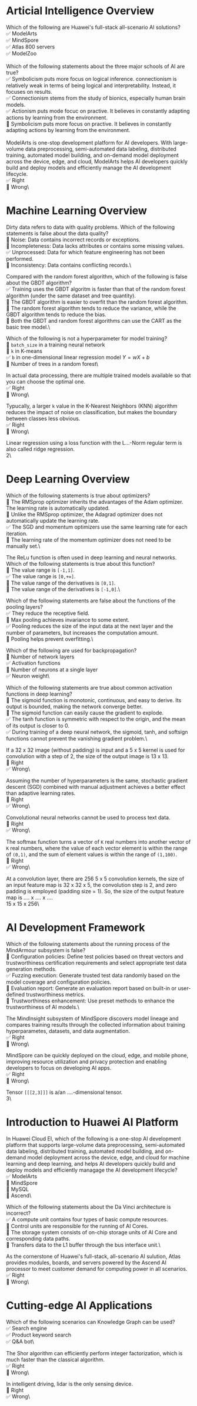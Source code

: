 # Articial Intelligence Overview

Which of the following are Huawei's full-stack all-scenario AI solutions?\
✅ ModelArts\
✅ MindSpore\
✅ Atlas 800 servers\
✅ ModelZoo\
\
Which of the following statements about the three major schools of AI are true?\
✅ Symbolicism puts more focus on logical inference. connectionism is relatively weak in terms of being logical and interpretability. Instead, it focuses on results.\
✅ Connectionism stems from the study of bionics, especially human brain models.\
✅ Actionism puts mode focuc on practive. It believes in constantly adapting actions by learning from the environment.\
🔲 Symbolicism puts more focus on practive. It believes in constantly adapting actions by learning from the environment.\
\
ModelArts is one-stop development platform for AI developers. With large-volume data preprocessing, semi-automated data labeling, distributed training, automated model building, and on-demand model deployment across the device, edge, and cloud, ModelArts helps AI developers quickly build and deploy models and efficiently manage the AI development lifecycle.\
✅ Right\
🔲 Wrong\


# Machine Learning Overview

Dirty data refers to data with quality problems. Which of the following statements is false about the data quality?\
🔲 Noise: Data contains incorrect records or exceptions.\
🔲 Incompleteness: Data lacks attributes or contains some missing values.\
✅ Unprocessed: Data for which feature engineering has not been performed.\
🔲 Inconsistency: Data contains conflicting records.\

Compared with the random forest algorithm, which of the following is false about the GBDT algorithm?\
✅ Training uses the GBDT algoritm is faster than that of the random forest algorithm (under the same dataset and tree quantity).\
🔲 The GBDT algorithm is easier to overfit than the random forest algorithm.\
🔲 The random forest algorithm tends to reduce the variance, while the GBDT algorithm tends to reduce the bias.\
🔲 Both the GBDT and random forest algorithms can use the CART as the basic tree model.\

Which of the following is not a hyperparameter for model training?\
🔲 `batch_size` in a training neural network\
🔲 `k` in K-means\
✅ `b` in one-dimensional linear regression model $Y=wX+b$\
🔲 Number of trees in a random forest\

In actual data processing, there are multiple trained models available so that you can choose the optimal one.\
✅ Right\
🔲 Wrong\

Typucally, a larger `k` value in the K-Nearest Neighbors (KNN) algorithm reduces the impact of noise on classification, but makes the boundary between classes less obvious.\
✅ Right\
🔲 Wrong\

Linear regression using a loss function with the L...-Norm regular term is also called ridge regression.\
2\


# Deep Learning Overview

Which of the following statements is true about optimizers?\
🔲 The RMSprop optimizer inherits the advantages of the Adam optimizer. The learning rate is automatically updated.\
🔲 Unlike the RMSprop optimizer, the Adagrad optimizer does not automatically update the learning rate.\
✅ The SGD and momentum optimizers use the same learning rate for each iteration.\
🔲 The learning rate of the momentum optimizer does not need to be manually set.\

The ReLu function is often used in deep learning and neural networks. Which of the following statements is true about this function?\
🔲 The value range is `[-1,1]`.\
✅ The value range is `[0,+∞]`.\
🔲 The value range of the derivatives is `[0,1]`.\
🔲 The value range of the derivatives is `[-1,0]`.\

Which of the following statements are false about the functions of the pooling layers?\
✅ They reduce the receptive field.\
🔲 Max pooling achieves invariance to some extent.\
✅ Pooling reduces the size of the input data at the next layer and the number of parameters, but increases the computation amount.\
🔲 Pooling helps prevent overfitting.\

Which of the following are used for backpropagation?\
🔲 Number of network layers\
✅ Activation functions\
🔲 Number of neurons at a single layer\
✅ Neuron weight\

Which of the following statements are true about common activation functions in deep learning?\
🔲 The sigmoid function is monotonic, continuous, and easy to derive. Its output is bounded, making the network converge better.\
🔲 The sigmoid function can easily cause the gradient to explode.\
✅ The tanh function is symmetric with respect to the origin, and the mean of its output is closer to 0.\
✅ During training of a deep neural network, the sigmoid, tanh, and softsign functions cannot prevent the vanishing gradient problem.\

If a 32 x 32 image (without padding) is input and a 5 x 5 kernel is used for convolution with a step of 2, the size of the output image is 13 x 13.\
🔲 Right\
✅ Wrong\

Assuming the number of hyperparameters is the same, stochastic gradient descent (SGD) combined with manual adjustment achieves a better effect than adaptive learning rates.\
🔲 Right\
✅ Wrong\

Convolutional neural networks cannot be used to process text data.\
🔲 Right\
✅ Wrong\

The softmax function turns a vector of `K` real numbers into another vector of `K` real numbers, where the value of each vector element is within the range of `(0,1)`, and the sum of element values is within the range of `(1,100)`.\
🔲 Right\
✅ Wrong\

At a convolution layer, there are 256 5 x 5 convolution kernels, the size of an input feature map is 32 x 32 x 5, the convolution step is 2, and zero padding is employed (padding size = 1). So, the size of the output feature map is .... x .... x ....\
15 x 15 x 256\


# AI Development Framework

Which of the following statements about the running process of the MindArmour subsystem is false?\
🔲 Configuration policies: Define test policies based on threat vectors and trustworthiness certification requirements and select appropriate test data generation methods.\
✅ Fuzzing execution: Generate trusted test data randomly based on the model coverage and configuration policies.\
🔲 Evaluation report: Generate an evaluation report based on built-in or user-defined trustworthiness metrics.\
🔲 Trustworthiness enhancement: Use preset methods to enhance the trustworthiness of AI models.\

The MindInsight subsystem of MindSpore discovers model lineage and compares training results through the collected information about training hyperparametes, datasets, and data augmentation.\
✅ Right\
🔲 Wrong\

MindSpore can be quickly deployed on the cloud, edge, and mobile phone, improving resource utilization and privacy protection and enabling developers to focus on developing AI apps.\
✅ Right\
🔲 Wrong\

Tensor `[[[2,3]]]` is a/an ....-dimensional tensor.\
3\


# Introduction to Huawei AI Platform

In Huawei Cloud EI, which of the following is a one-stop AI development platform that supports large-volume data preprocessing, semi-automated data labeling, distributed training, automated model building, and on-demand model deployment across the device, edge, and cloud for machine learning and deep learning, and helps AI developers quickly build and deploy models and efficiently managage the AI development lifecycle?\
✅ ModelArts\
🔲 MindSpore\
🔲 MySQL\
🔲 Ascend\

Which of the following statements about the Da Vinci architecture is incorrect?\
✅ A compute unit contains four types of basic compute resources.\
🔲 Control units are responsible for the running of AI Cores.\
🔲 The storage system consists of on-chip storage units of AI Core and corresponding data paths.\
🔲 Transfers data to the L1 buffer through the bus interface unit.\

As the cornerstone of Huawei's full-stack, all-scenario AI sulution, Atlas provides modules, boards, and servers powered by the Ascend AI processor to meet customer demand for computing power in all scenarios.\
✅ Right\
🔲 Wrong\


# Cutting-edge AI Applications

Which of the following scenarios can Knowledge Graph can be used?\
✅ Search engine\
✅ Product keyword search\
✅ Q&A bot\

The Shor algorithm can efficiently perform integer factorization, which is much faster than the classical algorithm.\
✅ Right\
🔲 Wrong\

In intelligent driving, lidar is the only sensing device.\
🔲 Right\
✅ Wrong\
